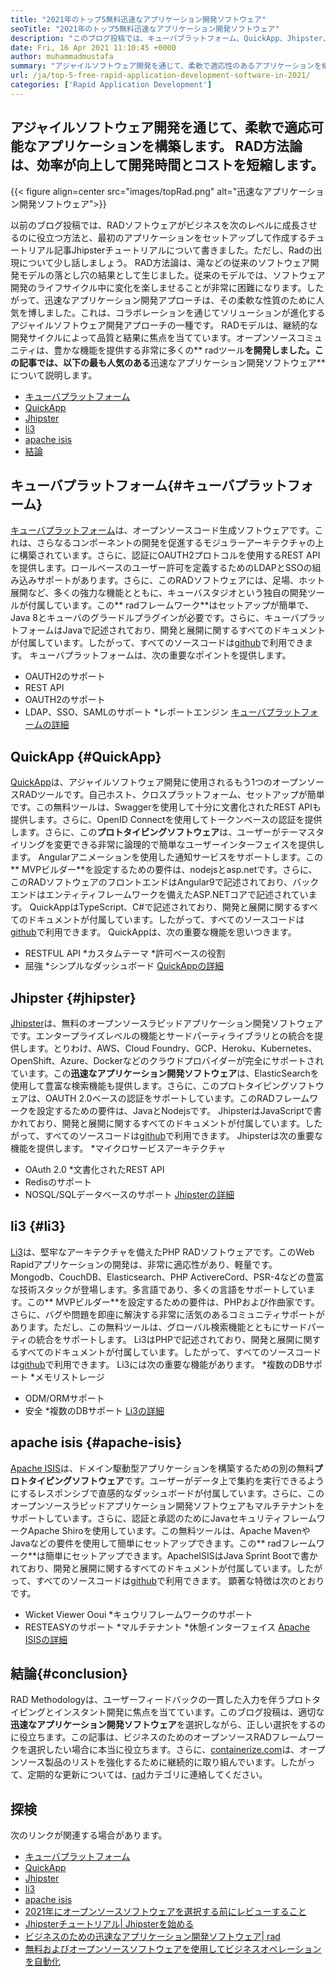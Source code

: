 ```yaml
---
title: "2021年のトップ5無料迅速なアプリケーション開発ソフトウェア" 
seoTitle: "2021年のトップ5無料迅速なアプリケーション開発ソフトウェア" 
description: "このブログ投稿では、キューバプラットフォーム、QuickApp、Jhipster、Li3、Apache ISISなど、広く使用されているオープンソースラピッドアプリケーション開発ソフトウェアについて説明しています。" 
date: Fri, 16 Apr 2021 11:10:45 +0000
author: muhammadmustafa
summary: "アジャイルソフトウェア開発を通じて、柔軟で適応性のあるアプリケーションを構築します。 RAD方法論は、効率が向上して開発時間とコストを短縮します。" 
url: /ja/top-5-free-rapid-application-development-software-in-2021/
categories: ['Rapid Application Development']
---
```


## アジャイルソフトウェア開発を通じて、柔軟で適応可能なアプリケーションを構築します。 RAD方法論は、効率が向上して開発時間とコストを短縮します。

{{< figure align=center src="images/topRad.png" alt="迅速なアプリケーション開発ソフトウェア">}}

以前のブログ投稿では、RADソフトウェアがビジネスを次のレベルに成長させるのに役立つ方法と、最初のアプリケーションをセットアップして作成するチュートリアル記事Jhipsterチュートリアルについて書きました。ただし、Radの出現について少し話しましょう。 RAD方法論は、滝などの従来のソフトウェア開発モデルの落とし穴の結果として生じました。従来のモデルでは、ソフトウェア開発のライフサイクル中に変化を楽しませることが非常に困難になります。したがって、迅速なアプリケーション開発アプローチは、その柔軟な性質のために人気を博しました。これは、コラボレーションを通じてソリューションが進化するアジャイルソフトウェア開発アプローチの一種です。 RADモデルは、継続的な開発サイクルによって品質と結果に焦点を当てています。オープンソースコミュニティは、豊かな機能を提供する非常に多くの** radツール**を開発しました。この記事では、以下の最も人気のある**迅速なアプリケーション開発ソフトウェア**について説明します。
  * [キューバプラットフォーム][1]
  * [QuickApp][2]
  * [Jhipster][3]
  * [li3][4]
  * [apache isis][5]
  * [結論][6]

## キューバプラットフォーム{#キューバプラットフォーム}
[キューバプラットフォーム][7]は、オープンソースコード生成ソフトウェアです。これは、さらなるコンポーネントの開発を促進するモジュラーアーキテクチャの上に構築されています。さらに、認証にOAUTH2プロトコルを使用するREST APIを提供します。ロールベースのユーザー許可を定義するためのLDAPとSSOの組み込みサポートがあります。さらに、このRADソフトウェアには、足場、ホット展開など、多くの強力な機能とともに、キューバスタジオという独自の開発ツールが付属しています。この** radフレームワーク**はセットアップが簡単で、Java 8とキューバのグラードルプラグインが必要です。さらに、キューバプラットフォームはJavaで記述されており、開発と展開に関するすべてのドキュメントが付属しています。したがって、すべてのソースコードは[github][8]で利用できます。
キューバプラットフォームは、次の重要なポイントを提供します。
  * OAUTH2のサポート
  * REST API
  * OAUTH2のサポート
  * LDAP、SSO、SAMLのサポート
  *レポートエンジン
[キューバプラットフォームの詳細][9]

## QuickApp {#QuickApp}
[QuickApp][10]は、アジャイルソフトウェア開発に使用されるもう1つのオープンソースRADツールです。自己ホスト、クロスプラットフォーム、セットアップが簡単です。この無料ツールは、Swaggerを使用して十分に文書化されたREST APIも提供します。さらに、OpenID Connectを使用してトークンベースの認証を提供します。さらに、この**プロトタイピングソフトウェア**は、ユーザーがテーマスタイリングを変更できる非常に論理的で簡単なユーザーインターフェイスを提供します。 Angularアニメーションを使用した通知サービスをサポートします。この** MVPビルダー**を設定するための要件は、nodejsとasp.netです。さらに、このRADソフトウェアのフロントエンドはAngular9で記述されており、バックエンドはエンティティフレームワークを備えたASP.NETコアで記述されています。 QuickAppはTypeScript、C#で記述されており、開発と展開に関するすべてのドキュメントが付属しています。したがって、すべてのソースコードは[github][8]で利用できます。
QuickAppは、次の重要な機能を思いつきます。
  * RESTFUL API
  *カスタムテーマ
  *許可ベースの役割
  * 屈強
  *シンプルなダッシュボード
[QuickAppの詳細][11]

## Jhipster {#jhipster}
[Jhipster][12]は、無料のオープンソースラピッドアプリケーション開発ソフトウェアです。エンタープライズレベルの機能とサードパーティライブラリとの統合を提供します。とりわけ、AWS、Cloud Foundry、GCP、Heroku、Kubernetes、OpenShift、Azure、Dockerなどのクラウドプロバイダーが完全にサポートされています。この**迅速なアプリケーション開発ソフトウェア**は、ElasticSearchを使用して豊富な検索機能も提供します。さらに、このプロトタイピングソフトウェアは、OAUTH 2.0ベースの認証をサポートしています。このRADフレームワークを設定するための要件は、JavaとNodejsです。 JhipsterはJavaScriptで書かれており、開発と展開に関するすべてのドキュメントが付属しています。したがって、すべてのソースコードは[github][13]で利用できます。
Jhipsterは次の重要な機能を提供します。
  *マイクロサービスアーキテクチャ
  * OAuth 2.0
  *文書化されたREST API
  * Redisのサポート
  * NOSQL/SQLデータベースのサポート
[Jhipsterの詳細][12]

## li3 {#li3}
[Li3][14]は、堅牢なアーキテクチャを備えたPHP RADソフトウェアです。このWeb Rapidアプリケーションの開発は、非常に適応性があり、軽量です。 Mongodb、CouchDB、Elasticsearch、PHP ActivereCord、PSR-4などの豊富な技術スタックが登場します。多言語であり、多くの言語をサポートしています。この** MVPビルダー**を設定するための要件は、PHPおよび作曲家です。さらに、バグや問題を即座に解決する非常に活気のあるコミュニティサポートがあります。ただし、この無料ツールは、グローバル検索機能とともにサードパーティの統合をサポートします。 Li3はPHPで記述されており、開発と展開に関するすべてのドキュメントが付属しています。したがって、すべてのソースコードは[github][15]で利用できます。
Li3には次の重要な機能があります。
  *複数のDBサポート
  *メモリストレージ
  * ODM/ORMサポート
  * 安全
  *複数のDBサポート
[Li3の詳細][16]

## apache isis {#apache-isis}
[Apache ISIS][17]は、ドメイン駆動型アプリケーションを構築するための別の無料**プロトタイピングソフトウェア**です。ユーザーがデータ上で集約を実行できるようにするレスポンシブで直感的なダッシュボードが付属しています。さらに、このオープンソースラピッドアプリケーション開発ソフトウェアもマルチテナントをサポートしています。さらに、認証と承認のためにJavaセキュリティフレームワークApache Shiroを使用しています。この無料ツールは、Apache MavenやJavaなどの要件を使用して簡単にセットアップできます。この** radフレームワーク**は簡単にセットアップできます。ApacheISISはJava Sprint Bootで書かれており、開発と展開に関するすべてのドキュメントが付属しています。したがって、すべてのソースコードは[github][18]で利用できます。
顕著な特徴は次のとおりです。
  * Wicket Viewer Ooui
  *キュウリフレームワークのサポート
  * RESTEASYのサポート
  *マルチテナント
  *休憩インターフェイス
[Apache ISISの詳細][19]

## 結論{#conclusion}
RAD Methodologyは、ユーザーフィードバックの一貫した入力を伴うプロトタイピングとインスタント開発に焦点を当てています。このブログ投稿は、適切な**迅速なアプリケーション開発ソフトウェア**を選択しながら、正しい選択をするのに役立ちます。この記事は、ビジネスのためのオープンソースRADフレームワークを選択したい場合に本当に役立ちます。さらに、[containerize.com][20]は、オープンソース製品のリストを強化するために継続的に取り組んでいます。したがって、定期的な更新については、[rad][21]カテゴリに連絡してください。

## 探検
次のリンクが関連する場合があります。
  * [キューバプラットフォーム][7]
  * [QuickApp][10]
  * [Jhipster][12]
  * [li3][22]
  * [apache isis][17]
  * [2021年にオープンソースソフトウェアを選択する前にレビューすること][23]
  * [Jhipsterチュートリアル| Jhipsterを始める][24]
  * [ビジネスのための迅速なアプリケーション開発ソフトウェア| rad][25]
  * [無料およびオープンソースソフトウェアを使用してビジネスオペレーションを自動化][26]

  
[1]: #CUBA-Platform
[2]: #QuickApp
[3]: #Jhipster
[4]: #li3
[5]: #Apache-Isis
[6]: #Conclusion
[7]: https://products.containerize.com/rad/cuba
[8]: https://github.com/cuba-platform/cuba
[9]: https://www.cuba-platform.com/
[10]: https://products.containerize.com/rad/quickapp
[11]: https://www.ebenmonney.com/quickapp-asp-net-core-angular-startup-project-template/
[12]: https://products.containerize.com/rad/jhipster
[13]: https://github.com/jhipster/generator-jhipster
[14]: https://products.containerize.com/rad/li3/
[15]: https://github.com/UnionOfRAD/lithium
[16]: https://li3.me/
[17]: https://products.containerize.com/rad/apache-isis
[18]: https://github.com/apache/isis
[19]: https://isis.apache.org/
[20]: https://www.containerize.com/
[21]: https://products.containerize.com/rad
[22]: https://products.containerize.com/rad/li3
[23]: https://blog.containerize.com/cmdb-software/things-to-review-before-opting-open-source-software-in-2021/
[24]: https://blog.containerize.com/rapid-application-development/jhipster-tutorial-getting-started-with-rad-software/
[25]: https://blog.containerize.com/rapid-application-development/rapid-application-development-software-for-business-rad/
[26]: https://blog.containerize.com/blogging/automate-business-operations-using-open-source-software/
